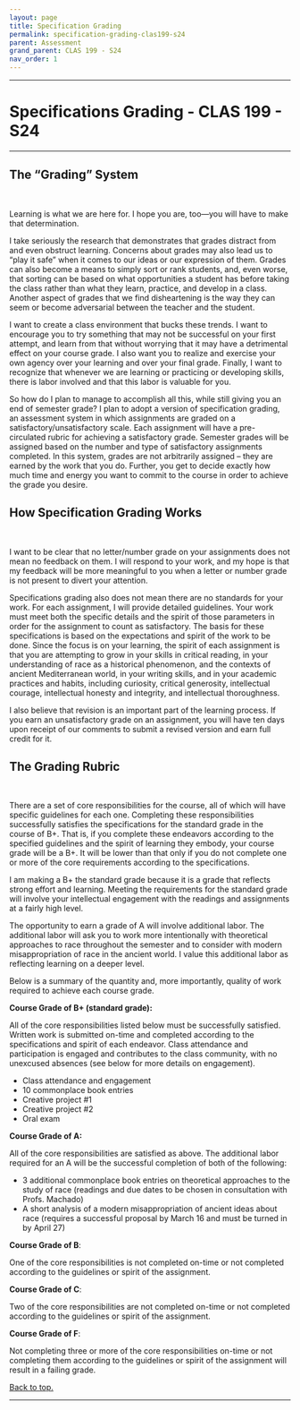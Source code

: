 ```yaml
---
layout: page
title: Specification Grading
permalink: specification-grading-clas199-s24
parent: Assessment
grand_parent: CLAS 199 - S24
nav_order: 1
---
```

***

# Specifications Grading - CLAS 199 - S24

***

## The “Grading” System
&nbsp;

Learning is what we are here for. I hope you are, too—you will have to make that determination. 

I take seriously the research that demonstrates that grades distract from and even obstruct learning. Concerns about grades may also lead us to “play it safe” when it comes to our ideas or our expression of them. Grades can also become a means to simply sort or rank students, and, even worse, that sorting can be based on what opportunities a student has before taking the class rather than what they learn, practice, and develop in a class. Another aspect of grades that we find disheartening is the way they can seem or become adversarial between the teacher and the student.

I want to create a class environment that bucks these trends. I want to encourage you to try something that may not be successful on your first attempt, and learn from that without worrying that it may have a detrimental effect on your course grade. I also want you to realize and exercise your own agency over your learning and over your final grade. Finally, I want to recognize that whenever we are learning or practicing or developing skills, there is labor involved and that this labor is valuable for you.

So how do I plan to manage to accomplish all this, while still giving you an end of semester grade? I plan to adopt a version of specification grading, an assessment system in which assignments are graded on a satisfactory/unsatisfactory scale. Each assignment will have a pre-circulated rubric for achieving a satisfactory grade. Semester grades will be assigned based on the number and type of satisfactory assignments completed. In this system, grades are not arbitrarily assigned – they are earned by the work that you do. Further, you get to decide exactly how much time and energy you want to commit to the course in order to achieve the grade you desire.

## How Specification Grading Works
&nbsp;

I want to be clear that no letter/number grade on your assignments does not mean no feedback on them. I will respond to your work, and my hope is that my feedback will be more meaningful to you when a letter or number grade is not present to divert your attention.

Specifications grading also does not mean there are no standards for your work. For each
assignment, I will provide detailed guidelines. Your work must meet both the specific details
and the spirit of those parameters in order for the assignment to count as satisfactory. The basis for these specifications is based on the expectations and spirit of the work to be done. Since the focus is on your learning, the spirit of each assignment is that you are attempting to grow in your skills in critical reading, in your understanding of race as a historical phenomenon, and the contexts of ancient Mediterranean world, in your writing skills, and in your academic practices and habits, including curiosity, critical generosity, intellectual courage, intellectual honesty and integrity, and intellectual thoroughness.

I also believe that revision is an important part of the learning process. If you earn an unsatisfactory grade on an assignment, you will have ten days upon receipt of our comments to submit a revised version and earn full credit for it. 

## The Grading Rubric
&nbsp;

There are a set of core responsibilities for the course, all of which will have specific guidelines for each one. Completing these responsibilities successfully satisfies the specifications for the standard grade in the course of B+. That is, if you complete these endeavors according to the specified guidelines and the spirit of learning they embody, your course grade will be a B+. It will be lower than that only if you do not complete one or more of the core requirements according to the specifications.

I am making a B+ the standard grade because it is a grade that reflects strong effort and learning. Meeting the requirements for the standard grade will involve your intellectual engagement with the readings and assignments at a fairly high level.

The opportunity to earn a grade of A will involve additional labor. The additional labor will ask
you to work more intentionally with theoretical approaches to race throughout the semester and to consider with modern misappropriation of race in the ancient world. I value this additional labor as reflecting learning on a deeper level.

Below is a summary of the quantity and, more importantly, quality of work required to achieve each course grade.

**Course Grade of B+ (standard grade):**

All of the core responsibilities listed below must be successfully satisfied. Written work is submitted on-time and completed according to the specifications and spirit of each endeavor. Class attendance and participation is engaged and contributes to the class community, with no unexcused absences (see below for more details on engagement).  
- Class attendance and engagement
- 10 commonplace book entries
- Creative project #1
- Creative project #2
- Oral exam

**Course Grade of A:**

All of the core responsibilities are satisfied as above. The additional labor required for an A will be the successful completion of both of the following:
- 3 additional commonplace book entries on theoretical approaches to the study of race (readings and due dates to be chosen in consultation with Profs. Machado)
- A short analysis of a modern misappropriation of ancient ideas about race (requires a successful proposal by March 16 and must be turned in by April 27)

**Course Grade of B**:

One of the core responsibilities is not completed on-time or not completed according to the guidelines or spirit of the assignment.

**Course Grade of C**:

Two of the core responsibilities are not completed on-time or not completed according to the guidelines or spirit of the assignment.

**Course Grade of F**:

Not completing three or more of the core responsibilities on-time or not completing them
according to the guidelines or spirit of the assignment will result in a failing grade.
 
[Back to top.](#top)

***
